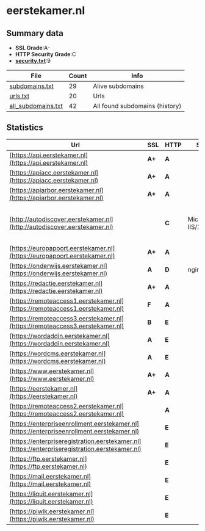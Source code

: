 

# eerstekamer.nl
## Summary data


 - **SSL Grade**:A-
 - **HTTP Security Grade**:C
 - **[security.txt](https://www.digitaleoverheid.nl/nieuws/standaard-security-txt-nu-verplicht-voor-overheid/)**:9


| File       | Count | Info |
|------------|-------|------|
|[subdomains.txt](/data/eerstekamer.nl/subdomains.txt)|29|Alive subdomains|
|[urls.txt](/data/eerstekamer.nl/urls.txt)|20|Urls|
|[all_subdomains.txt](/data/eerstekamer.nl/all_subdomains.txt)|42|All found subdomains (history)|


## Statistics


| Url | SSL | HTTP | Server | Cookie | HSTS | CORS | CTO | CSP | XFO | XXP | RP |FP| Tech |Title |
|--------|-------|-------|------|------|------|------|------|------|------|------|------|------|------|------|
|[https://api.eerstekamer.nl](https://api.eerstekamer.nl)| **A+**| **A**|| |:white_check_mark: | | | | | :white_check_mark: | :white_check_mark: | |HSTS|Not Found|
|[https://apiacc.eerstekamer.nl](https://apiacc.eerstekamer.nl)| **A+**| **A**|| |:white_check_mark: | | | | | :white_check_mark: | :white_check_mark: | |HSTS|Not Found|
|[https://apiarbor.eerstekamer.nl](https://apiarbor.eerstekamer.nl)| **A+**| **A**|| |:white_check_mark: | | | | | :white_check_mark: | :white_check_mark: | |HSTS|403 Forbidden|
|[http://autodiscover.eerstekamer.nl](http://autodiscover.eerstekamer.nl)| | **C**|Microsoft-IIS/10.0| |:white_check_mark: | | | | | | :white_check_mark: | |IIS:10.0 Microsoft ASP.NET Windows Server||
|[https://europapoort.eerstekamer.nl](https://europapoort.eerstekamer.nl)| **A+**| **A**|| |:white_check_mark: | | |:warning: | :white_check_mark: | :white_check_mark: | :white_check_mark: | |HSTS|Moved|
|[https://onderwijs.eerstekamer.nl](https://onderwijs.eerstekamer.nl)| **A**| **D**|nginx/1.19.4|:white_check_mark: |:white_check_mark: | | | | | | :white_check_mark: | |HSTS Nginx:1.19.4|302 Found|
|[https://redactie.eerstekamer.nl](https://redactie.eerstekamer.nl)| **A+**| **A**|| |:white_check_mark: | | |:warning: | :white_check_mark: | :white_check_mark: | :white_check_mark: | |HSTS|Moved|
|[https://remoteaccess1.eerstekamer.nl](https://remoteaccess1.eerstekamer.nl)| **F**| **A**||:warning: |:white_check_mark: | | |:warning: | :white_check_mark: | :white_check_mark: | :white_check_mark: | |HSTS||
|[https://remoteaccess3.eerstekamer.nl](https://remoteaccess3.eerstekamer.nl)| **B**| **E**|| | | | | | | | :white_check_mark: | |HSTS||
|[https://wordaddin.eerstekamer.nl](https://wordaddin.eerstekamer.nl)| **A**| **E**|| | | | | | | | :white_check_mark: | ||Web App - Unavai...|
|[https://wordcms.eerstekamer.nl](https://wordcms.eerstekamer.nl)| **A**| **E**|| | | | | | | | :white_check_mark: | ||Web App - Unavai...|
|[https://www.eerstekamer.nl](https://www.eerstekamer.nl)| **A+**| **A**|| |:white_check_mark: | | |:warning: | :white_check_mark: | :white_check_mark: | :white_check_mark: | |HSTS ZURB Foundation|Home - Eerste Ka...|
|[https://eerstekamer.nl](https://eerstekamer.nl)| **A+**| **A**|| |:white_check_mark: | | |:warning: | :white_check_mark: | :white_check_mark: | :white_check_mark: | |HSTS|302 Found|
|[https://remoteaccess2.eerstekamer.nl](https://remoteaccess2.eerstekamer.nl)| | **A**||:warning: |:white_check_mark: | | |:warning: | :white_check_mark: | :white_check_mark: | :white_check_mark: | |HSTS||
|[https://enterpriseenrollment.eerstekamer.nl](https://enterpriseenrollment.eerstekamer.nl)| | **E**|| | | | | | | | :white_check_mark: | |HSTS||
|[https://enterpriseregistration.eerstekamer.nl](https://enterpriseregistration.eerstekamer.nl)| | **E**|| | | | | | | | :white_check_mark: | |||
|[https://ftp.eerstekamer.nl](https://ftp.eerstekamer.nl)| | **E**|| | | | | | | | :white_check_mark: | |HSTS|Not Found|
|[https://mail.eerstekamer.nl](https://mail.eerstekamer.nl)| | **E**|| | | | | | | | :white_check_mark: | |HSTS|Not Found|
|[https://liquit.eerstekamer.nl](https://liquit.eerstekamer.nl)| | **E**|| | | | | | | | :white_check_mark: | |Bootstrap:4|Liquit Workspace|
|[https://piwik.eerstekamer.nl](https://piwik.eerstekamer.nl)| | **E**|| | | | | | | | :white_check_mark: | |HSTS|Not Found|

